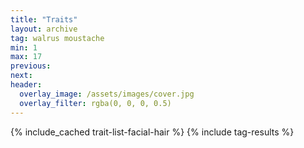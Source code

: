 ```yaml
---
title: "Traits"
layout: archive
tag: walrus moustache
min: 1
max: 17
previous:
next:
header:
  overlay_image: /assets/images/cover.jpg
  overlay_filter: rgba(0, 0, 0, 0.5)
---
```

{% include_cached trait-list-facial-hair %}
{% include tag-results %}
